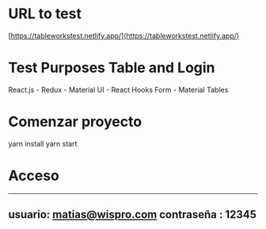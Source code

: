 # URL to test

[https://tableworkstest.netlify.app/](https://tableworkstest.netlify.app/)

# Test Purposes Table and Login

React.js - Redux - Material UI - React Hooks Form - Material Tables
# Comenzar proyecto

yarn install
yarn start

# Acceso
---
usuario: matias@wispro.com
contraseña : 12345
---